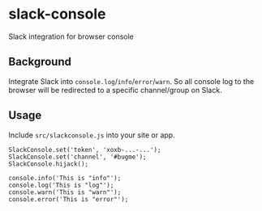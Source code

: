 # slack-console
Slack integration for browser console

## Background
Integrate Slack into `console.log`/`info`/`error`/`warn`. So all console log to the browser will be redirected to a specific channel/group on Slack.

## Usage
Include `src/slackconsole.js` into your site or app.

```
SlackConsole.set('token', 'xoxb-...-...');
SlackConsole.set('channel', '#bugme');
SlackConsole.hijack();

console.info('This is "info"');
console.log('This is "log"');
console.warn('This is "warn"');
console.error('This is "error"');
```
